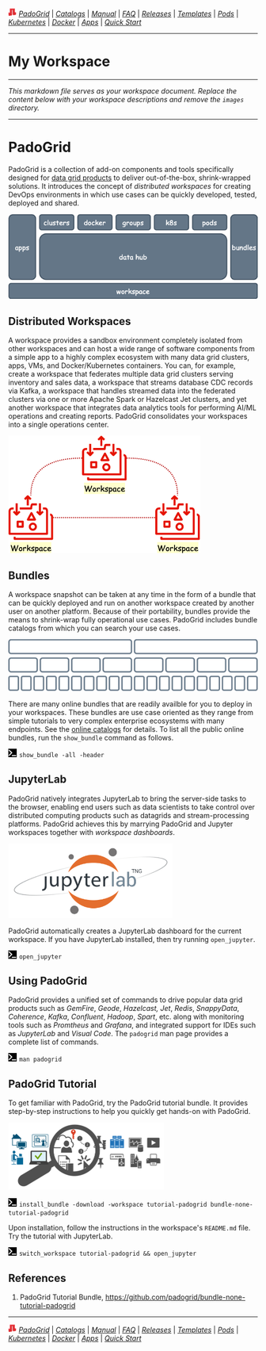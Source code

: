 ![PadoGrid](https://github.com/padogrid/padogrid/raw/develop/images/padogrid-3d-16x16.png) [*PadoGrid*](https://github.com/padogrid) | [*Catalogs*](https://github.com/padogrid/catalog-bundles/blob/master/all-catalog.md) | [*Manual*](https://github.com/padogrid/padogrid/wiki) | [*FAQ*](https://github.com/padogrid/padogrid/wiki/faq) | [*Releases*](https://github.com/padogrid/padogrid/releases) | [*Templates*](https://github.com/padogrid/padogrid/wiki/Using-Bundle-Templates) | [*Pods*](https://github.com/padogrid/padogrid/wiki/Understanding-Padogrid-Pods) | [*Kubernetes*](https://github.com/padogrid/padogrid/wiki/Kubernetes) | [*Docker*](https://github.com/padogrid/padogrid/wiki/Docker) | [*Apps*](https://github.com/padogrid/padogrid/wiki/Apps) | [*Quick Start*](https://github.com/padogrid/padogrid/wiki/Quick-Start)

---

# My Workspace

---

*This markdown file serves as your workspace document. Replace the content below with your workspace descriptions and remove the `images` directory.*

---

# PadoGrid

PadoGrid is a collection of add-on components and tools specifically designed for [data grid products](https://github.com/padogrid#data-grid-products) to deliver out-of-the-box, shrink-wrapped solutions. It introduces the concept of *distributed workspaces* for creating DevOps environments in which use cases can be quickly developed, tested, deployed and shared.

[![PadoGrid Stack](images/padogrid-intro-stack.drawio.png)](https://github.com/padogrid/padogrid/wiki)

## Distributed Workspaces

A workspace provides a sandbox environment completely isolated from other workspaces and can host a wide range of software components from a simple app to a highly complex ecosystem with many data grid clusters, apps, VMs, and Docker/Kubernetes containers. You can, for example, create a workspace that federates multiple data grid clusters serving inventory and sales data, a workspace that streams database CDC records via Kafka, a workspace that handles streamed data into the federated clusters via one or more Apache Spark or Hazelcast Jet clusters, and yet another workspace that integrates data analytics tools for performing AI/ML operations and creating reports. PadoGrid consolidates your workspaces into a single operations center.

[![Distributed Workspaces](images/padogrid-intro-workspaces.drawio.png)](https://github.com/padogrid/padogrid/wiki/Workspace-Lifecycle-Management)

## Bundles

A workspace snapshot can be taken at any time in the form of a bundle that can be quickly deployed and run on another workspace created by another user on another platform. Because of their portability, bundles provide the means to shrink-wrap fully operational use cases. PadoGrid includes bundle catalogs from which you can search your use cases.

[![Bundles](images/padogrid-intro-bundles.drawio.png)](https://github.com/padogrid/catalog-bundles/blob/master/all-catalog.md)

There are many online bundles that are readily availble for you to deploy in your workspaces. These bundles are use case oriented as they range from simple tutorials to very complex enterprise ecosystems with many endpoints. See the [online catalogs](https://github.com/padogrid/catalog-bundles/blob/master/all-catalog.md) for details. To list all the public online bundles, run the `show_bundle` command as follows.

![Terminal:](images/terminal.png) `show_bundle -all -header`

## JupyterLab

PadoGrid natively integrates JupyterLab to bring the server-side tasks to the browser, enabling end users such as data scientists to take control over distributed computing products such as datagrids and stream-processing platforms. PadoGrid achieves this by marrying PadoGrid and Jupyter workspaces together with *workspace dashboards*.

[![JupyterLab](images/padogrid-intro-jupyterlab.drawio.png)](https://jupyter.org/)

PadoGrid automatically creates a JupyterLab dashboard for the current workspace. If you have JupyterLab installed, then try running `open_jupyter`.

![Terminal:](images/terminal.png) `open_jupyter`

## Using PadoGrid

PadoGrid provides a unified set of commands to drive popular data grid products such as *GemFire*, *Geode*, *Hazelcast, Jet*, *Redis*, *SnappyData*, *Coherence*, *Kafka*, *Confluent*, *Hadoop*, *Spart*, etc. along with monitoring tools such as *Promtheus* and *Grafana*, and integrated support for IDEs such as *JupyterLab* and *Visual Code*. The `padogrid` man page provides a complete list of commands.

![Terminal:](images/terminal.png) `man padogrid`

## PadoGrid Tutorial

To get familiar with PadoGrid, try the PadoGrid tutorial bundle. It provides step-by-step instructions to help you quickly get hands-on with PadoGrid.

[![PadoGrid Tutorial](images/padogrid-intro-tutorial.drawio.png)](https://github.com/padogrid/bundle-none-tutorial-padogrid)

![Terminal:](images/terminal.png) `install_bundle -download -workspace tutorial-padogrid bundle-none-tutorial-padogrid`

Upon installation, follow the instructions in the workspace's `README.md` file. Try the tutorial with JupyterLab.

![Terminal:](images/terminal.png) `switch_workspace tutorial-padogrid && open_jupyter`

## References

1. PadoGrid Tutorial Bundle, https://github.com/padogrid/bundle-none-tutorial-padogrid

---

![PadoGrid](https://github.com/padogrid/padogrid/raw/develop/images/padogrid-3d-16x16.png) [*PadoGrid*](https://github.com/padogrid) | [*Catalogs*](https://github.com/padogrid/catalog-bundles/blob/master/all-catalog.md) | [*Manual*](https://github.com/padogrid/padogrid/wiki) | [*FAQ*](https://github.com/padogrid/padogrid/wiki/faq) | [*Releases*](https://github.com/padogrid/padogrid/releases) | [*Templates*](https://github.com/padogrid/padogrid/wiki/Using-Bundle-Templates) | [*Pods*](https://github.com/padogrid/padogrid/wiki/Understanding-Padogrid-Pods) | [*Kubernetes*](https://github.com/padogrid/padogrid/wiki/Kubernetes) | [*Docker*](https://github.com/padogrid/padogrid/wiki/Docker) | [*Apps*](https://github.com/padogrid/padogrid/wiki/Apps) | [*Quick Start*](https://github.com/padogrid/padogrid/wiki/Quick-Start)
